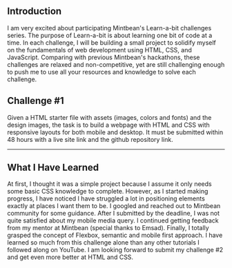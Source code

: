 
## Introduction

I am very excited about participating Mintbean's Learn-a-bit challenges series. The purpose of Learn-a-bit is about learning one bit of code at a time.
In each challenge, I will be building a small project to solidify myself on the fundamentals of web development using HTML, CSS, and JavaScript.
Comparing with previous Mintbean's hackathons, these challenges are relaxed and non-competitive, yet are still challenging enough to push me to use all your resources and knowledge to solve each challenge.

## Challenge #1

Given a HTML starter file with assets (images, colors and fonts) and the design images, the task is to build a webpage with HTML and CSS with responsive layouts for both mobile and desktop. It must be submitted within 48 hours with a live site link and the github repository link.

---

## What I Have Learned
At first, I thought it was a simple project because I assume it only needs some basic CSS knowledge to complete. However, as I started making progress, I have noticed I have struggled a lot in positioning elements exactly at places I want them to be. I googled and reached out to Mintbean community for some guidance. After I submitted by the deadline, I was not quite satisfied about my mobile media query. I continued getting feedback from my mentor at Mintbean (special thanks to Emsad). Finally, I totally grasped the concept of Flexbox, semantic and mobile first approach. I have learned so much from this challenge alone than any other tutorials I followed along on YouTube. I am looking forward to submit my challenge #2 and get even more better at HTML and CSS. 

